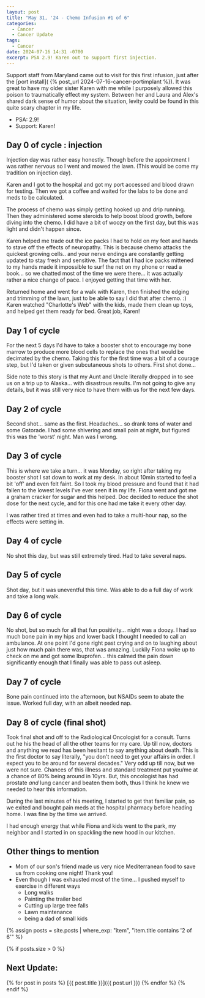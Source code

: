 ```yaml
---
layout: post
title: "May 31, '24 - Chemo Infusion #1 of 6"
categories:
  - Cancer
  - Cancer Update
tags:
  - Cancer
date: 2024-07-16 14:31 -0700
excerpt: PSA 2.9! Karen out to support first injection.
---
```


Support staff from Maryland came out to visit for this first infusion, just after the [port install]( {% post_url 2024-07-16-cancer-portimplant %}).  It was great to have my older sister Karen with me while I purposely allowed this poison to traumatically effect my system.  Between her and Laura and Alex's shared dark sense of humor about the situation, levity could be found in this quite scary chapter in my life.

- PSA: 2.9!
- Support: Karen!

## Day 0 of cycle : injection

Injection day was rather easy honestly. Though before the appointment I was rather nervous so I went and mowed the lawn. (This would be come my tradition on injection day).

Karen and I got to the hospital and got my port accessed and blood drawn for testing. Then we got a coffee and waited for the labs to be done and meds to be calculated.

The process of chemo was simply getting hooked up and drip running. Then they administered some steroids to help boost blood growth, before diving into the chemo. I did have a bit of woozy on the first day, but this was light and didn't happen since.

Karen helped me trade out the ice packs I had to hold on my feet and hands to stave off the effects of neuropathy. This is because chemo attacks the quickest growing cells.. and your nerve endings are constantly getting updated to stay fresh and sensitive.  The fact that I had ice packs mittened to my hands made it impossible to surf the net on my phone or read a book... so we chatted most of the time we were there... it was actually rather a nice change of pace. I enjoyed getting that time with her.

Returned home and went for a walk with Karen, then finished the edging and trimming of the lawn, just to be able to say I did that after chemo. :)   Karen watched "Charlotte's Web" with the kids, made them clean up toys, and helped get them ready for bed. Great job, Karen!

## Day 1 of cycle

For the next 5 days I'd have to take a booster shot to encourage my bone marrow to produce more blood cells to replace the ones that would be decimated by the chemo. Taking this for the first time was a bit of a courage step, but I'd taken or given subcutaneous shots to others.   First shot done... 

Side note to this story is that my Aunt and Uncle literally dropped in to see us on a trip up to Alaska... with disastrous results. I'm not going to give any details, but it was still very nice to have them with us for the next few days.

## Day 2 of cycle

Second shot... same as the first. Headaches... so drank tons of water and some Gatorade.  I had some shivering and small pain at night, but figured this was the 'worst' night.  Man was I wrong.

## Day 3 of cycle

This is where we take a turn... it was Monday, so right after taking my booster shot I sat down to work at my desk. In about 10min started to feel a bit 'off' and even felt faint. So I took my blood pressure and found that it had fallen to the lowest levels I've ever seen it in my life. Fiona went and got me a graham cracker for sugar and this helped. Doc decided to reduce the shot dose for the next cycle, and for this one had me take it every other day.

I was rather tired at times and even had to take a multi-hour nap, so the effects were setting in.

## Day 4 of cycle

No shot this day, but was still extremely tired. Had to take several naps.

## Day 5 of cycle

Shot day, but it was uneventful this time. Was able to do a full day of work and take a long walk.

## Day 6 of cycle

No shot, but so much for all that fun positivity... night was a doozy.  I had so much bone pain in my hips and lower back I thought I needed to call an ambulance. 
At one point I'd gone right past crying and on to laughing about just how much pain there was, that was amazing. Luckily Fiona woke up to check on me and got some Ibuprofen... this calmed the pain down significantly enough that I finally was able to pass out asleep. 

## Day 7 of cycle

Bone pain continued into the afternoon, but NSAIDs seem to abate the issue.  Worked full day, with an albeit needed nap.

## Day 8 of cycle (final shot)

Took final shot and off to the Radiological Oncologist for a consult. Turns out he his the head of all the other teams for my care. Up till now, doctors and anything we read has been hesitant to say anything about death. This is the first doctor to say literally, "you don't need to get your affairs in order. I expect you to be around for several decades." Very odd up till now, but we were not sure. Chances of this illness and standard treatment put you/me at a chance of 80% being around in 10yrs. But, this oncologist has had prostate *and* lung cancer and beaten them both, thus I think he knew we needed to hear this information.

During the last minutes of his meeting, I started to get that familiar pain, so we exited and bought pain meds at the hospital pharmacy before heading home.  I was fine by the time we arrived.

I had enough energy that while Fiona and kids went to the park, my neighbor and I started in on spackling the new hood in our kitchen.

## Other things to mention

- Mom of our son's friend made us very nice Mediterranean food to save us from cooking one night!  Thank you!
- Even though I was exhausted most of the time... I pushed myself to exercise in different ways
	- Long walks
	- Painting the trailer bed
	- Cutting up large tree falls
	- Lawn maintenance
	- being a dad of small kids

{% assign posts = site.posts | where_exp: "item", "item.title contains '2 of 6'" %}

{% if posts.size > 0 %}
## Next Update:  

  {% for post in posts %}
[{{ post.title }}]({{ post.url }})
  {% endfor %}
{% endif %}
